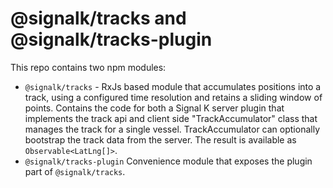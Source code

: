 # @signalk/tracks and @signalk/tracks-plugin
This repo contains two npm modules:
- `@signalk/tracks` - RxJs based module that accumulates positions into a track, using a configured time resolution and retains a sliding window of points. Contains the code for both a Signal K server plugin that implements the track api and client side "TrackAccumulator" class that manages the track for a single vessel. TrackAccumulator can optionally bootstrap the track data from the server. The result is available as `Observable<LatLng[]>`.
- `@signalk/tracks-plugin` Convenience module that exposes the plugin part of `@signalk/tracks`.